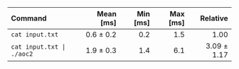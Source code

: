 | Command | Mean [ms] | Min [ms] | Max [ms] | Relative |
|:---|---:|---:|---:|---:|
| `cat input.txt` | 0.6 ± 0.2 | 0.2 | 1.5 | 1.00 |
| `cat input.txt \| ./aoc2` | 1.9 ± 0.3 | 1.4 | 6.1 | 3.09 ± 1.17 |
